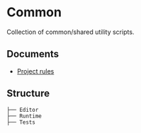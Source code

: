# Common

Collection of common/shared utility scripts.

## Documents

- [Project rules](https://docs.google.com/document/d/1Aocx7Gntuc_R5Pbol2QVjCZm7z0SoVmyeeKqac2qwqY)

## Structure
```
├── Editor
├── Runtime
├── Tests
```